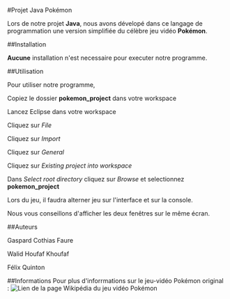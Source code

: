 #Projet Java Pokémon

Lors de notre projet **Java**, nous avons dévelopé dans ce langage de programmation une version simplifiée du célèbre jeu vidéo **Pokémon**.

##Installation 

**Aucune** installation n'est necessaire pour executer notre programme.

##Utilisation

Pour utiliser notre programme,

Copiez le dossier **pokemon_project** dans votre workspace

Lancez Eclipse dans votre workspace

Cliquez sur *File*

Cliquez sur *Import*

Cliquez sur *General*

Cliquez sur *Existing project into workspace*

Dans *Select root directory* cliquez sur *Browse* et selectionnez **pokemon_project**

Lors du jeu, il faudra alterner jeu sur l'interface et sur la console.

Nous vous conseillons d'afficher les deux fenêtres sur le même écran. 

##Auteurs

Gaspard Cothias Faure

Walid Houfaf Khoufaf

Félix Quinton

##Informations
Pour plus d'inforrmations sur le jeu-vidéo Pokémon original : ![Lien de la page Wikipédia du jeu vidéo Pokémon](https://fr.wikipedia.org/wiki/Pok%C3%A9mon_(s%C3%A9rie_de_jeux_vid%C3%A9o))

